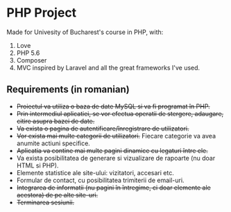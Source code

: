 PHP Project
===

Made for Univesity of Bucharest's course in PHP, with:

1. Love
2. PHP 5.6
3. Composer
4. MVC inspired by Laravel and all the great frameworks I've used.

Requirements (in romanian)
---

* ~~Proiectul va utiliza o baza de date MySQL si va fi programat în PHP.~~ 
* ~~Prin intermediul aplicatiei, se vor efectua operatii de stergere, adaugare, citire asupra bazei de date.~~
* ~~Va exista o pagina de autentificare/înregistrare de utilizatori.~~
* ~~Vor exista mai multe categorii de utilizatori.~~ Fiecare categorie va avea anumite actiuni specifice.
* ~~Aplicatia va contine mai multe pagini dinamice cu legaturi între ele.~~ 
* Va exista posibilitatea de generare si vizualizare de rapoarte (nu doar HTML si PHP).
* Elemente statistice ale site-ului: vizitatori, accesari etc.
* Formular de contact, cu posibilitatea trimiterii de email-uri.
* ~~Integrarea de informatii (nu pagini în întregime, ci doar elemente ale acestora) de pe alte site-uri.~~
* ~~Terminarea sesiunii.~~